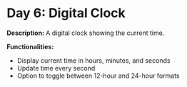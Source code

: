 # Day 6: Digital Clock

**Description:** A digital clock showing the current time.

**Functionalities:**

- Display current time in hours, minutes, and seconds
- Update time every second
- Option to toggle between 12-hour and 24-hour formats
